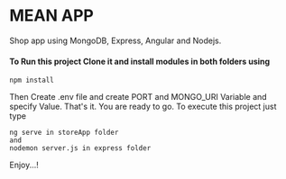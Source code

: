 # MEAN APP
Shop app using MongoDB, Express, Angular and Nodejs.

#### To Run this project Clone it and install modules in both folders using
```
npm install
```

Then Create .env file and create PORT and MONGO_URI Variable and specify Value.
That's it. You are ready to go. To execute this project just type
```
ng serve in storeApp folder
and 
nodemon server.js in express folder
```

Enjoy...!
